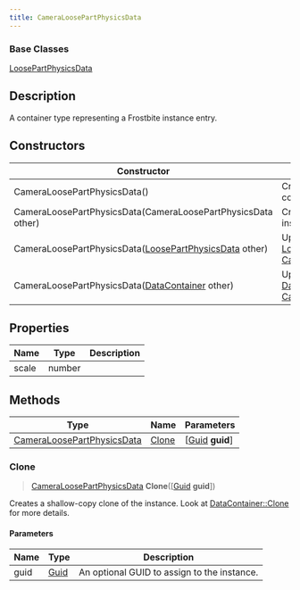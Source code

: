 ```yaml
---
title: CameraLoosePartPhysicsData
---
```

### Base Classes

[LoosePartPhysicsData](LoosePartPhysicsData)

## Description

A container type representing a Frostbite instance entry.

## Constructors

| Constructor                                                                           | Description                                                                                                                                 |
| ------------------------------------------------------------------------------------- | ------------------------------------------------------------------------------------------------------------------------------------------- |
| CameraLoosePartPhysicsData()                                                          | Create a new instance of this container type.                                                                                               |
| CameraLoosePartPhysicsData(CameraLoosePartPhysicsData other)                          | Create a reference copy of an instance of the same type.                                                                                    |
| CameraLoosePartPhysicsData([LoosePartPhysicsData](LoosePartPhysicsData) other)        | Upcast an instance of type [LoosePartPhysicsData](LoosePartPhysicsData) to [CameraLoosePartPhysicsData](CameraLoosePartPhysicsData).        |
| CameraLoosePartPhysicsData([DataContainer](/vext/ref/shared/class/datacontainer) other) | Upcast an instance of type [DataContainer](/vext/ref/shared/class/datacontainer) to [CameraLoosePartPhysicsData](CameraLoosePartPhysicsData). |

## Properties

| Name  | Type   | Description |
| ----- | ------ | ----------- |
| scale | number |             |

## Methods

| Type                                                     | Name            | Parameters                                     |
| -------------------------------------------------------- | --------------- | ---------------------------------------------- |
| [CameraLoosePartPhysicsData](CameraLoosePartPhysicsData) | [Clone](#clone) | \[[Guid](/vext/ref/shared/class/guid) **guid**\] |

### Clone

> [CameraLoosePartPhysicsData](CameraLoosePartPhysicsData) **Clone**(\[[Guid](/vext/ref/shared/class/guid) **guid**\])

Creates a shallow-copy clone of the instance. Look at [DataContainer::Clone](/vext/ref/shared/class/datacontainer#clone) for more details.

#### Parameters

| Name | Type         | Description                                 |
| ---- | ------------ | ------------------------------------------- |
| guid | [Guid](Guid) | An optional GUID to assign to the instance. |
